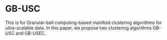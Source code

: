 # GB-USC
This is for Granular-ball computing-based manifold clustering algorithms for ultra-scalable data. In this paper, we propose two clustering algorithms GB-USC and GB-USEC.
